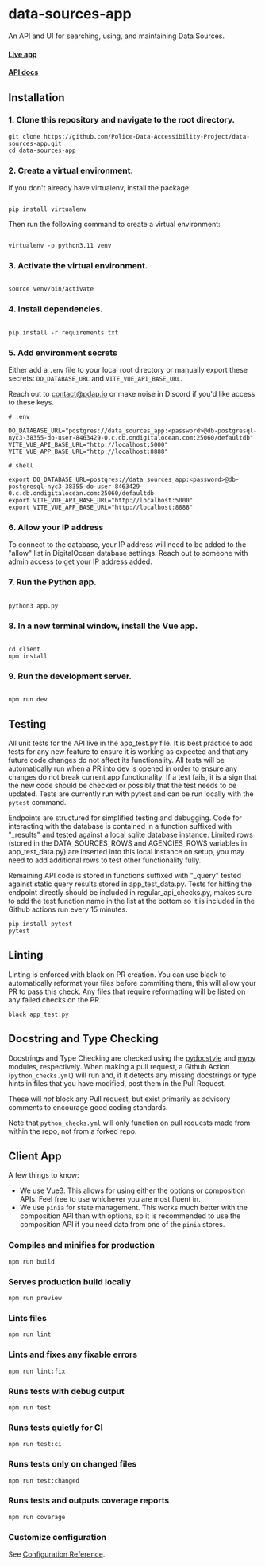 # data-sources-app

An API and UI for searching, using, and maintaining Data Sources. 

#### [Live app](https://data-sources.pdap.io/)
#### [API docs](https://docs.pdap.io/api/introduction)

## Installation

### 1. Clone this repository and navigate to the root directory.

```
git clone https://github.com/Police-Data-Accessibility-Project/data-sources-app.git
cd data-sources-app
```

### 2. Create a virtual environment.

If you don't already have virtualenv, install the package:

```

pip install virtualenv

```

Then run the following command to create a virtual environment:

```

virtualenv -p python3.11 venv

```

### 3. Activate the virtual environment.

```

source venv/bin/activate

```

### 4. Install dependencies.

```

pip install -r requirements.txt

```

### 5. Add environment secrets

Either add a `.env` file to your local root directory or manually export these secrets: `DO_DATABASE_URL` and `VITE_VUE_API_BASE_URL`.  

Reach out to contact@pdap.io or make noise in Discord if you'd like access to these keys.

```
# .env

DO_DATABASE_URL="postgres://data_sources_app:<password>@db-postgresql-nyc3-38355-do-user-8463429-0.c.db.ondigitalocean.com:25060/defaultdb"
VITE_VUE_API_BASE_URL="http://localhost:5000"
VITE_VUE_APP_BASE_URL="http://localhost:8888"
```

```
# shell

export DO_DATABASE_URL=postgres://data_sources_app:<password>@db-postgresql-nyc3-38355-do-user-8463429-0.c.db.ondigitalocean.com:25060/defaultdb
export VITE_VUE_API_BASE_URL="http://localhost:5000"
export VITE_VUE_APP_BASE_URL="http://localhost:8888"
```

### 6. Allow your IP address

To connect to the database, your IP address will need to be added to the "allow" list in DigitalOcean database settings. Reach out to someone with admin access to get your IP address added.

### 7. Run the Python app.

```

python3 app.py

```


### 8. In a new terminal window, install the Vue app.

```

cd client
npm install

```

### 9. Run the development server.

```

npm run dev

```

## Testing

All unit tests for the API live in the app_test.py file. It is best practice to add tests for any new feature to ensure it is working as expected and that any future code changes do not affect its functionality. All tests will be automatically run when a PR into dev is opened in order to ensure any changes do not break current app functionality. If a test fails, it is a sign that the new code should be checked or possibly that the test needs to be updated. Tests are currently run with pytest and can be run locally with the `pytest` command.

Endpoints are structured for simplified testing and debugging. Code for interacting with the database is contained in a function suffixed with "_results" and tested against a local sqlite database instance. Limited rows (stored in the DATA_SOURCES_ROWS and AGENCIES_ROWS variables in app_test_data.py) are inserted into this local instance on setup, you may need to add additional rows to test other functionality fully. 

Remaining API code is stored in functions suffixed with "_query" tested against static query results stored in app_test_data.py. Tests for hitting the endpoint directly should be included in regular_api_checks.py, makes sure to add the test function name in the list at the bottom so it is included in the Github actions run every 15 minutes.

```
pip install pytest
pytest

```
## Linting
Linting is enforced with black on PR creation. You can use black to automatically reformat your files before commiting them, this will allow your PR to pass this check. Any files that require reformatting will be listed on any failed checks on the PR.
```
black app_test.py
```

## Docstring and Type Checking

Docstrings and Type Checking are checked using the [pydocstyle](https://www.pydocstyle.org/en/stable/) and [mypy](https://mypy-lang.org/)
modules, respectively. When making a pull request, a Github Action (`python_checks.yml`) will run and, 
if it detects any missing docstrings or type hints in files that you have modified, post them in the Pull Request.

These will *not* block any Pull request, but exist primarily as advisory comments to encourage good coding standards.

Note that `python_checks.yml` will only function on pull requests made from within the repo, not from a forked repo.

## Client App

A few things to know:

- We use Vue3. This allows for using either the options or composition APIs. Feel free to use whichever you are most fluent in.
- We use `pinia` for state management. This works much better with the composition API than with options, so it is recommended to use the composition API if you need data from one of the `pinia` stores.

### Compiles and minifies for production
```
npm run build
```

### Serves production build locally
```
npm run preview
```

### Lints files
```
npm run lint
```

### Lints and fixes any fixable errors
```
npm run lint:fix
```

### Runs tests with debug output
```
npm run test
```

### Runs tests quietly for CI
```
npm run test:ci
```

### Runs tests only on changed files
```
npm run test:changed
```

### Runs tests and outputs coverage reports
```
npm run coverage
```

### Customize configuration

See [Configuration Reference](https://cli.vuejs.org/config/).
